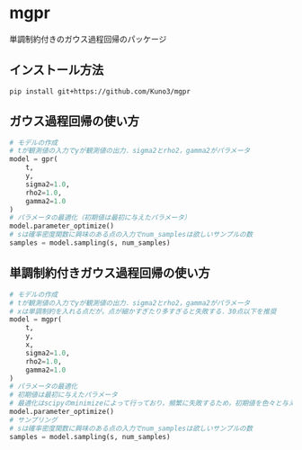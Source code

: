 # mgpr

単調制約付きのガウス過程回帰のパッケージ

## インストール方法

```shell
pip install git+https://github.com/Kuno3/mgpr
```

## ガウス過程回帰の使い方

```Python
# モデルの作成
# tが観測値の入力でyが観測値の出力．sigma2とrho2，gamma2がパラメータ
model = gpr(
    t,
    y,
    sigma2=1.0,
    rho2=1.0,
    gamma2=1.0
)
# パラメータの最適化（初期値は最初に与えたパラメータ）
model.parameter_optimize()
# sは確率密度関数に興味のある点の入力でnum_samplesは欲しいサンプルの数
samples = model.sampling(s, num_samples)
```

## 単調制約付きガウス過程回帰の使い方

```Python
# モデルの作成
# tが観測値の入力でyが観測値の出力．sigma2とrho2，gamma2がパラメータ
# xは単調制約を入れる点だが，点が細かすぎたり多すぎると失敗する．30点以下を推奨
model = mgpr(
    t,
    y,
    x,
    sigma2=1.0,
    rho2=1.0,
    gamma2=1.0
)
# パラメータの最適化
# 初期値は最初に与えたパラメータ
# 最適化はscipyのminimizeによって行っており，頻繁に失敗するため，初期値を色々と与えて試すことを推奨
model.parameter_optimize()
# サンプリング
# sは確率密度関数に興味のある点の入力でnum_samplesは欲しいサンプルの数
samples = model.sampling(s, num_samples)
```
